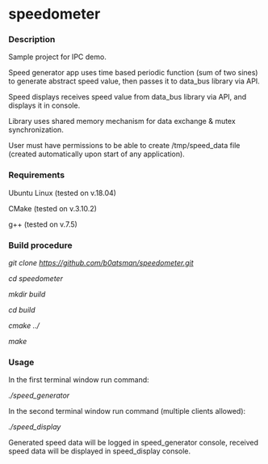 # speedometer

### Description

Sample project for IPC demo.

Speed generator app uses time based periodic function (sum of two sines) to generate abstract speed value, then passes it to data_bus library via API.

Speed displays receives speed value from data_bus library via API, and displays it in console.

Library uses shared memory mechanism for data exchange & mutex synchronization.

User must have permissions to be able to create /tmp/speed_data file (created automatically upon start of any application).

### Requirements

Ubuntu Linux (tested on v.18.04)

CMake (tested on v.3.10.2) 

g++ (tested on v.7.5)

### Build procedure

*git clone https://github.com/b0atsman/speedometer.git*

*cd speedometer*

*mkdir build*

*cd build*

*cmake ../*

*make*

### Usage

In the first terminal window run command:

*./speed_generator*

In the second terminal window run command (multiple clients allowed):

*./speed_display*
  
Generated speed data will be logged in speed_generator console, received speed data will be displayed in speed_display console.
  
